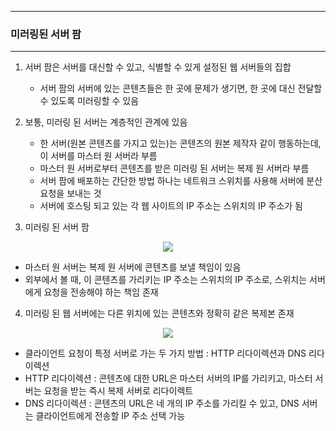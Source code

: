 -----
### 미러링된 서버 팜
-----
1. 서버 팜은 서버를 대신할 수 있고, 식별할 수 있게 설정된 웹 서버들의 집합
   - 서버 팜의 서버에 있는 콘텐츠들은 한 곳에 문제가 생기면, 한 곳에 대신 전달할 수 있도록 미러링할 수 있음

2. 보통, 미러링 된 서버는 계층적인 관계에 있음
   - 한 서버(원본 콘텐츠를 가지고 있는)는 콘텐츠의 원본 제작자 같이 행동하는데, 이 서버를 마스터 원 서버라 부름
   - 마스터 원 서버로부터 콘텐츠를 받은 미러링 된 서버는 복제 원 서버라 부름
   - 서버 팜에 배포하는 간단한 방법 하나는 네트워크 스위치를 사용해 서버에 분산 요청을 보내는 것
   - 서버에 호스팅 되고 있는 각 웹 사이트의 IP 주소는 스위치의 IP 주소가 됨

3. 미러링 된 서버 팜
<div align="center">
<img src="https://github.com/user-attachments/assets/c369579a-46ba-4961-8795-f87fa8d31998">
</div>

   - 마스터 원 서버는 복제 원 서버에 콘텐츠를 보낼 책임이 있음
   - 외부에서 볼 때, 이 콘텐츠를 가리키는 IP 주소는 스위치의 IP 주소로, 스위치는 서버에게 요청을 전송해야 하는 책임 존재

4. 미러링 된 웹 서버에는 다른 위치에 있는 콘텐츠와 정확히 같은 복제본 존재
<div align="center">
<img src="https://github.com/user-attachments/assets/053cd304-9eae-416a-80e9-6b9ed2c07c79">
</div>

   - 클라이언트 요청이 특정 서버로 가는 두 가지 방법 : HTTP 리다이렉션과 DNS 리다이렉션
   - HTTP 리다이렉션 : 콘텐츠에 대한 URL은 마스터 서버의 IP를 가리키고, 마스터 서버는 요청을 받는 즉시 복제 서버로 리다이렉트
   - DNS 리다이렉션 : 콘텐츠의 URL은 네 개의 IP 주소를 가리킬 수 있고, DNS 서버는 클라이언트에게 전송할 IP 주소 선택 가능
